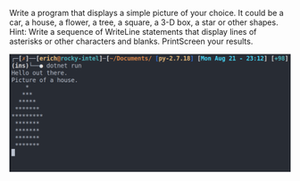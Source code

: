 Write a program that displays a simple picture of your choice. It could be a car, a house, a flower, a tree, a square, a 3-D box, a star or other shapes. Hint: Write a sequence of WriteLine statements that display lines of asterisks or other characters and blanks. PrintScreen your results.

![alt house picture](./house.png)


